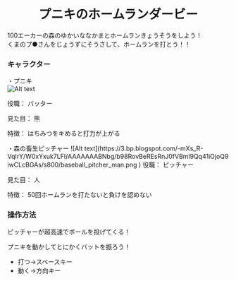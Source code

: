 # <div style="text-align:center;"> プニキのホームランダービー </div>
  
  
100エーカーの森のゆかいななかまとホームランきょうそうをしよう！  
くまのプ●さんをじょうずにそうさして、ホームランを打とう！！

  
### キャラクター
・プニキ  
![Alt text](http://free-photo.net/photo_img/0812122638.jpg )  

役職：   バッター</p>
見た目：  熊</p>
特徴：    はちみつをキめると打力が上がる</p>
</p>
・森の畜生ピッチャー 
![Alt text](https://3.bp.blogspot.com/-mXs_R-VqIrY/W0xYxuk7LFI/AAAAAAABNbg/b98RovBeREsRnJ0fVBml9Qq41iOjoQ9iwCLcBGAs/s800/baseball_pitcher_man.png )  
役職：   ピッチャー</p>
見た目：  人</p>
特徴：    50回ホームランを打たないと負けを認めない</p>


### 操作方法  
ピッチャーが超高速でボールを投げてくる！</p>
プニキを動かしてとにかくバットを振ろう！

  - 打つ→スペースキー  
  - 動く→方向キー  
